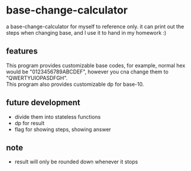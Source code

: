 # base-change-calculator
a base-change-calculator for myself to reference only.
it can print out the steps when changing base, and I use it to hand in my homework :)

## features
This program provides customizable base codes, for example, normal hex would be "0123456789ABCDEF", however you cna change them to "QWERTYUIOPASDFGH".  
This program also provides customizable dp for base-10.

## future development
* divide them into stateless functions
* dp for result
* flag for showing steps, showing answer

## note
* result will only be rounded down whenever it stops
